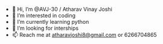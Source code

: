- 👋 Hi, I’m @AVJ-30 / Atharav Vinay Joshi  
- 👀 I’m interested in coding 
- 🌱 I’m currently learning python
- 💞️ I’m looking for interships
- 📫 Reach me at atharavjoshi8@gmail.com  or 6266704865

<!---
AVJ-30/AVJ-30 is a ✨ special ✨ repository because its `README.md` (this file) appears on your GitHub profile.
You can click the Preview link to take a look at your changes.
--->
